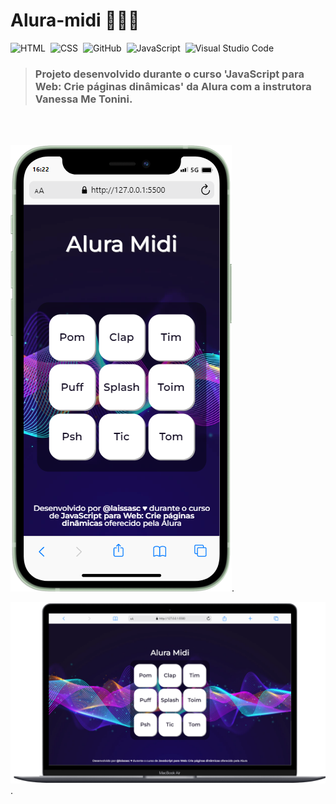 # Alura-midi 👩🏾‍💻<br>

![HTML](https://img.shields.io/badge/-HTML-05122A?style=flat&logo=HTML5)&nbsp;
![CSS](https://img.shields.io/badge/-CSS-05122A?style=flat&logo=CSS3&logoColor=1572B6)&nbsp;
![GitHub](https://img.shields.io/badge/-GitHub-05122A?style=flat&logo=github)&nbsp;
![JavaScript](https://img.shields.io/badge/-JavaScript-05122A?style=flat&logo=JAVASCRIPT)&nbsp;
![Visual Studio Code](https://img.shields.io/badge/-Visual%20Studio%20Code-05122A?style=flat&logo=visual-studio-code&logoColor=007ACC)&nbsp;
<br>

> ### Projeto desenvolvido durante o curso 'JavaScript para Web: Crie páginas dinâmicas' da Alura com a instrutora Vanessa Me Tonini.

<br><br>

![Versão Mobile](./images/readme/v-mobile.png).

![Versão Desktop](./images/readme/v-desktop.png).
